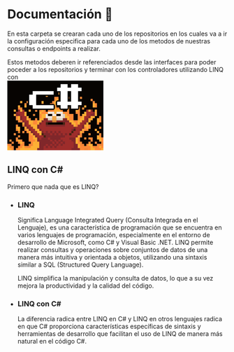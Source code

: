 # Documentación 📄
En esta carpeta se crearan cada uno de los repositorios en los cuales va a ir la configuración especifica para cada uno de los metodos de nuestras consultas o endpoints a realizar.

Estos metodos deberen ir referenciados desde las interfaces para poder poceder a los repositorios y terminar con los controladores utilizando LINQ con  
![C#](image.png)

## LINQ con C#

Primero que nada que es LINQ?  
 - ### LINQ   
    Significa Language Integrated Query (Consulta Integrada en el Lenguaje), es una característica de programación que se encuentra en varios lenguajes de programación, especialmente en el entorno de desarrollo de Microsoft, como C# y Visual Basic .NET. LINQ permite realizar consultas y operaciones sobre conjuntos de datos de una manera más intuitiva y orientada a objetos, utilizando una sintaxis similar a SQL (Structured Query Language).   
   
    LINQ simplifica la manipulación y consulta de datos, lo que a su vez mejora la productividad y la calidad del código.

 - ### LINQ con C#   
    La diferencia radica entre LINQ en C# y LINQ en otros lenguajes radica en que C# proporciona características específicas de sintaxis y herramientas de desarrollo que facilitan el uso de LINQ de manera más natural en el código C#.  
